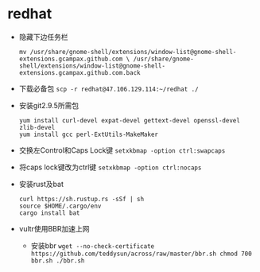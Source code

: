 # redhat
- 隐藏下边任务栏

    `mv /usr/share/gnome-shell/extensions/window-list@gnome-shell-extensions.gcampax.github.com \
    /usr/share/gnome-shell/extensions/window-list@gnome-shell-extensions.gcampax.github.com.back`
    
    
    
- 下载必备包
    `scp -r redhat@47.106.129.114:~/redhat ./`

- 安装git2.9.5所需包
    ```
    yum install curl-devel expat-devel gettext-devel openssl-devel zlib-devel
    yum install gcc perl-ExtUtils-MakeMaker
    ```
    
    
- 交换左Control和Caps Lock键
    `setxkbmap -option ctrl:swapcaps`
    
- 将caps lock键改为ctrl键
    `setxkbmap -option ctrl:nocaps`
    
    
- 安装rust及bat
    
    ```
    curl https://sh.rustup.rs -sSf | sh
    source $HOME/.cargo/env
    cargo install bat
    ```

- vultr使用BBR加速上网

    - 安装bbr
            ```
            wget --no-check-certificate https://github.com/teddysun/across/raw/master/bbr.sh
            chmod 700 bbr.sh
            ./bbr.sh
            ```


